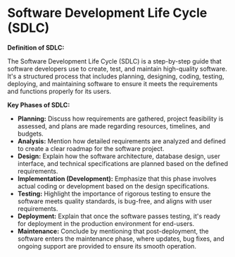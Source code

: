 # Software Development Life Cycle (SDLC)
**Definition of SDLC:**

The Software Development Life Cycle (SDLC) is a step-by-step guide that software developers use to create, test, and maintain high-quality software. It's a structured process that includes planning, designing, coding, testing, deploying, and maintaining software to ensure it meets the requirements and functions properly for its users.

**Key Phases of SDLC:**

- **Planning:** Discuss how requirements are gathered, project feasibility is assessed, and plans are made regarding resources, timelines, and budgets.
- **Analysis:** Mention how detailed requirements are analyzed and defined to create a clear roadmap for the software project.
- **Design:** Explain how the software architecture, database design, user interface, and technical specifications are planned based on the defined requirements.
- **Implementation (Development):** Emphasize that this phase involves actual coding or development based on the design specifications.
- **Testing:** Highlight the importance of rigorous testing to ensure the software meets quality standards, is bug-free, and aligns with user requirements.
- **Deployment:** Explain that once the software passes testing, it's ready for deployment in the production environment for end-users.
- **Maintenance:** Conclude by mentioning that post-deployment, the software enters the maintenance phase, where updates, bug fixes, and ongoing support are provided to ensure its smooth operation.

